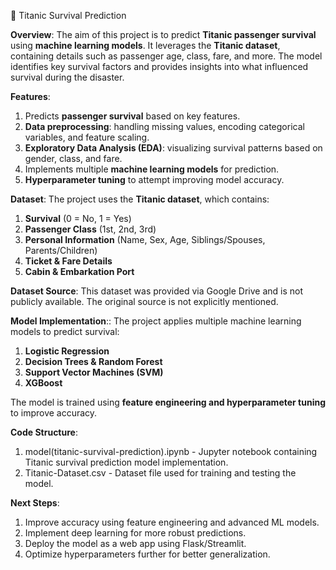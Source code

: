 🚢 Titanic Survival Prediction

**Overview**:
The aim of this project is to predict **Titanic passenger survival** using **machine learning models**. It leverages the **Titanic dataset**, containing details such as passenger age, class, fare, and more. The model identifies key survival factors and provides insights into what influenced survival during the disaster. 

**Features**:
1) Predicts **passenger survival** based on key features.
2) **Data preprocessing**: handling missing values, encoding categorical variables, and feature scaling.  
3) **Exploratory Data Analysis (EDA)**: visualizing survival patterns based on gender, class, and fare.  
4) Implements multiple **machine learning models** for prediction.  
5) **Hyperparameter tuning** to attempt improving model accuracy.

**Dataset**:
The project uses the **Titanic dataset**, which contains:  
1) **Survival** (0 = No, 1 = Yes)  
2) **Passenger Class** (1st, 2nd, 3rd)  
3) **Personal Information** (Name, Sex, Age, Siblings/Spouses, Parents/Children)  
4) **Ticket & Fare Details**  
5) **Cabin & Embarkation Port**

**Dataset Source**: 
This dataset was provided via Google Drive and is not publicly available. The original source is not explicitly mentioned.

**Model Implementation**::
The project applies multiple machine learning models to predict survival:  
1) **Logistic Regression**  
2) **Decision Trees & Random Forest**  
3) **Support Vector Machines (SVM)**  
4) **XGBoost**  

The model is trained using **feature engineering and hyperparameter tuning** to improve accuracy. 

**Code Structure**:
1) model(titanic-survival-prediction).ipynb - Jupyter notebook containing Titanic survival prediction model implementation.
2) Titanic-Dataset.csv - Dataset file used for training and testing the model.

**Next Steps**:
1) Improve accuracy using feature engineering and advanced ML models.
2) Implement deep learning for more robust predictions.
3) Deploy the model as a web app using Flask/Streamlit.
4) Optimize hyperparameters further for better generalization.


